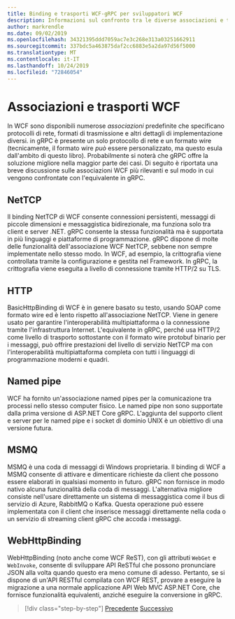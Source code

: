 ```yaml
---
title: Binding e trasporti WCF-gRPC per sviluppatori WCF
description: Informazioni sul confronto tra le diverse associazioni e trasporti WCF con gRPC.
author: markrendle
ms.date: 09/02/2019
ms.openlocfilehash: 34321395ddd7059ac7e3c268e313a03251662911
ms.sourcegitcommit: 337bdc5a463875daf2cc6883e5a2da97d56f5000
ms.translationtype: MT
ms.contentlocale: it-IT
ms.lasthandoff: 10/24/2019
ms.locfileid: "72846054"
---
```

# <a name="wcf-bindings-and-transports"></a>Associazioni e trasporti WCF

In WCF sono disponibili numerose *associazioni* predefinite che specificano protocolli di rete, formati di trasmissione e altri dettagli di implementazione diversi. in gRPC è presente un solo protocollo di rete e un formato wire (tecnicamente, il formato wire *può* essere personalizzato, ma questo esula dall'ambito di questo libro). Probabilmente si noterà che gRPC offre la soluzione migliore nella maggior parte dei casi. Di seguito è riportata una breve discussione sulle associazioni WCF più rilevanti e sul modo in cui vengono confrontate con l'equivalente in gRPC.

## <a name="nettcp"></a>NetTCP

Il binding NetTCP di WCF consente connessioni persistenti, messaggi di piccole dimensioni e messaggistica bidirezionale, ma funziona solo tra client e server .NET. gRPC consente la stessa funzionalità ma è supportata in più linguaggi e piattaforme di programmazione. gRPC dispone di molte delle funzionalità dell'associazione WCF NetTCP, sebbene non sempre implementate nello stesso modo. In WCF, ad esempio, la crittografia viene controllata tramite la configurazione e gestita nel Framework. In gRPC, la crittografia viene eseguita a livello di connessione tramite HTTP/2 su TLS.

## <a name="http"></a>HTTP

BasicHttpBinding di WCF è in genere basato su testo, usando SOAP come formato wire ed è lento rispetto all'associazione NetTCP. Viene in genere usato per garantire l'interoperabilità multipiattaforma o la connessione tramite l'infrastruttura Internet. L'equivalente in gRPC, perché usa HTTP/2 come livello di trasporto sottostante con il formato wire protobuf binario per i messaggi, può offrire prestazioni del livello di servizio NetTCP ma con l'interoperabilità multipiattaforma completa con tutti i linguaggi di programmazione moderni e quadri.

## <a name="named-pipes"></a>Named pipe

WCF ha fornito un'associazione named pipes per la comunicazione tra processi nello stesso computer fisico. Le named pipe non sono supportate dalla prima versione di ASP.NET Core gRPC. L'aggiunta del supporto client e server per le named pipe e i socket di dominio UNIX è un obiettivo di una versione futura.

## <a name="msmq"></a>MSMQ

MSMQ è una coda di messaggi di Windows proprietaria. Il binding di WCF a MSMQ consente di attivare e dimenticare richieste da client che possono essere elaborati in qualsiasi momento in futuro. gRPC non fornisce in modo nativo alcuna funzionalità della coda di messaggi. L'alternativa migliore consiste nell'usare direttamente un sistema di messaggistica come il bus di servizio di Azure, RabbitMQ o Kafka. Questa operazione può essere implementata con il client che inserisce messaggi direttamente nella coda o un servizio di streaming client gRPC che accoda i messaggi.

## <a name="webhttpbinding"></a>WebHttpBinding

WebHttpBinding (noto anche come WCF ReST), con gli attributi `WebGet` e `WebInvoke`, consente di sviluppare API ReSTful che possono pronunciare JSON alla volta quando questo era meno comune di adesso. Pertanto, se si dispone di un'API RESTful compilata con WCF REST, provare a eseguire la migrazione a una normale applicazione API Web MVC ASP.NET Core, che fornisce funzionalità equivalenti, anziché eseguire la conversione in gRPC.

>[!div class="step-by-step"]
>[Precedente](wcf-endpoints-grpc-methods.md)
>[Successivo](rpc-types.md)
